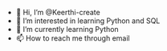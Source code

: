 - 👋 Hi, I’m @Keerthi-create
- 👀 I’m interested in learning Python and SQL
- 🌱 I’m currently learning Python
- 📫 How to reach me through email


<!---
Keerthi-create/Keerthi-create is a ✨ special ✨ repository because its `README.md` (this file) appears on your GitHub profile.
You can click the Preview link to take a look at your changes.
--->
